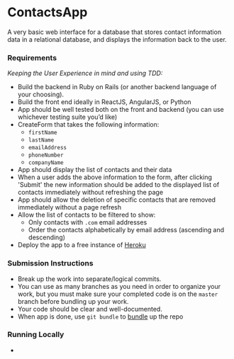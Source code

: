 # ContactsApp
A very basic web interface for a database that stores contact information data in a relational database, and displays the information back to the user.

### Requirements

*Keeping the User Experience in mind and using TDD:*

- Build the backend in Ruby on Rails (or another backend language of your choosing).
- Build the front end ideally in ReactJS, AngularJS, or Python
- App should be well tested both on the front and backend (you can use whichever testing suite you’d like)
- CreateForm that takes the following information:
  - `firstName`
  - `lastName`
  - `emailAddress`
  - `phoneNumber`
  - `companyName`
- App should display the list of contacts and their data
- When a user adds the above information to the form, after clicking 'Submit' the new information should be added to the displayed list of contacts immediately without refreshing the page
- App should allow the deletion of specific contacts that are removed immediately without a page refresh
- Allow the list of contacts to be filtered to show:
  - Only contacts with `.com` email addresses
  - Order the contacts alphabetically by email address (ascending and descending)
- Deploy the app to a free instance of [Heroku](https://www.heroku.com/pricing)


### Submission Instructions
- Break up the work into separate/logical commits.
- You can use as many branches as you need in order to organize your work, but you must make sure your completed code is on the `master` branch before bundling up your work.
- Your code should be clear and well-documented.
- When app is done, use `git bundle` to [bundle](https://git-scm.com/book/en/v2/Git-Tools-Bundling) up the repo <!--email it as an attachment and in that email, please remember to include the link to the Heroku site as well-->


### Running Locally
- 
